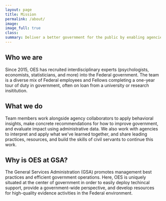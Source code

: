 ```yaml
---
layout: page
title: Mission
permalink: /about/
image:
image_full: true
class:
summary: Deliver a better government for the public by enabling agencies to build and use evidence to drive decisions.
---
```

## Who we are

Since 2015, OES has recruited interdisciplinary experts (psychologists, economists, statisticians, and more) into the Federal government. The team is a diverse mix of Federal employees and Fellows completing a one-year tour of duty in government, often on loan from a university or research insititution.

## What we do

Team members work alongside agency collaborators to apply behavioral insights, make concrete recommendations for how to improve government, and evaluate impact using administrative data. We also work with agencies to interpret and apply what we've learned together, and share leading practices, resources, and build the skills of civil servants to continue this work.

## Why is OES at GSA?

The General Services Administration (GSA) promotes management best practices and efficient government operations. Here, OES is uniquely situated at the center of government in order to easily deploy techincal support, provide a government-wide perspective, and develop resources for high-quality evidence activities in the Federal environment.
